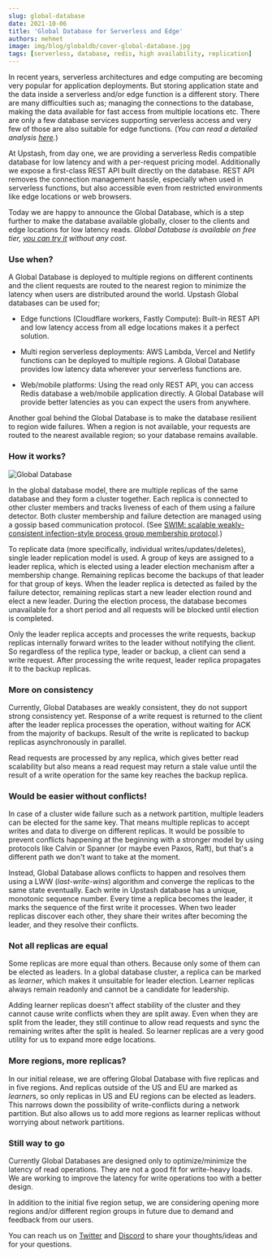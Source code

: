 ```yaml
---
slug: global-database
date: 2021-10-06
title: 'Global Database for Serverless and Edge'
authors: mehmet
image: img/blog/globaldb/cover-global-database.jpg
tags: [serverless, database, redis, high availability, replication]
---
```


In recent years, serverless architectures and edge computing are becoming very popular for application deployments. But storing application state 
and the data inside a serverless and/or edge function is a different story. There are many difficulties such as; 
managing the connections to the database, making the data available for fast access from multiple locations etc. 
There are only a few database services supporting serverless access and very few of those are also suitable for edge functions. 
(_You can read a detailed analysis [here](https://blog.upstash.com/best-database-for-serverless)._)

At Upstash, from day one, we are providing a serverless Redis compatible database for low latency and with a per-request pricing model.
Additionally we expose a first-class REST API built directly on the database. REST API removes the connection management hassle, 
especially when used in serverless functions, but also accessible even from restricted environments like edge locations or web browsers.

Today we are happy to announce the Global Database, which is a step further to make the database available globally, closer to the clients 
and edge locations for low latency reads. *Global Database is available on free tier, [you can try it](https://console.upstash.com/) without any cost*.   

<!--truncate-->

### Use when?

A Global Database is deployed to multiple regions on different continents and the client requests are routed to the nearest region 
to minimize the latency when users are distributed around the world. Upstash Global databases can be used for;


- Edge functions (Cloudflare workers, Fastly Compute):  Built-in REST API and low latency access from all edge locations makes it a perfect solution.

- Multi region serverless deployments: AWS Lambda, Vercel and Netlify functions can be deployed to multiple regions. A Global Database provides low latency data wherever your serverless functions are.

- Web/mobile platforms: Using the read only REST API, you can access Redis database a web/mobile application directly. A Global Database will provide better latencies as you can expect the users from anywhere. 


Another goal behind the Global Database is to make the database resilient to region wide failures. When a region is not available, 
your requests are routed to the nearest available region; so your database remains available.


### How it works?

![Global Database](/img/blog/globaldb/map.png "Global Database")


In the global database model, there are multiple replicas of the same database and they form a cluster together. Each replica is connected to other cluster members 
and tracks liveness of each of them using a failure detector. Both cluster membership and failure detection are managed using a gossip based communication protocol. 
(See [SWIM: scalable weakly-consistent infection-style process group membership protocol](https://ieeexplore.ieee.org/document/1028914).)

To replicate data (more specifically, individual writes/updates/deletes), single leader replication model is used. A group of keys are assigned to a leader
replica, which is elected using a leader election mechanism after a membership change. Remaining replicas become the backups of that leader for that group of keys.
When the leader replica is detected as failed by the failure detector, remaining replicas start a new leader election round and elect a new leader. 
During the election process, the database becomes unavailable for a short period and all requests will be blocked until election is completed.

Only the leader replica accepts and processes the write requests, backup replicas internally forward writes to the leader without notifying the client. 
So regardless of the replica type, leader or backup, a client can send a write request. After processing the write request, leader replica propagates it to the backup replicas.

### More on consistency 

Currently, Global Databases are weakly consistent, they do not support strong consistency yet. Response of a write request is returned to the client 
after the leader replica processes the operation, without waiting for ACK from the majority of backups. Result of the write is replicated to backup replicas 
asynchronously in parallel.

Read requests are processed by any replica, which gives better read scalability but also means a read request may return a stale value 
until the result of a write operation for the same key reaches the backup replica.


### Would be easier without conflicts!

In case of a cluster wide failure such as a network partition, multiple leaders can be elected for the same key. That means multiple replicas
to accept writes and data to diverge on different replicas. It would be possible to prevent conflicts happening at the beginning with a stronger model 
by using protocols like Calvin or Spanner (or maybe even Paxos, Raft), but that's a different path we don't want to take at the moment.

Instead, Global Database allows conflicts to happen and resolves them using a LWW (_last-write-wins_) algorithm and converge the replicas to the same state eventually. 
Each write in Upstash database has a unique, monotonic sequence number. Every time a replica becomes the leader, it marks the sequence of the first write
it processes. When two leader replicas discover each other, they share their writes after becoming the leader, and they resolve their conflicts.

### Not all replicas are equal

Some replicas are more equal than others. Because only some of them can be elected as leaders. In a global database cluster, a replica can be 
marked as _learner_, which makes it unsuitable for leader election. Learner replicas always remain readonly and cannot be a candidate for leadership.

Adding learner replicas doesn't affect stability of the cluster and they cannot cause write conflicts when they are split away. Even when
they are split from the leader, they still continue to allow read requests and sync the remaining writes after the split is healed. So learner replicas
are a very good utility for us to expand more edge locations.


### More regions, more replicas?

In our initial release, we are offering Global Database with five replicas and in five regions. And replicas outside of the US and EU are marked as *learner*s, 
so only replicas in US and EU regions can be elected as leaders. This narrows down the possibility of write-conflicts during a network partition.
But also allows us to add more regions as learner replicas without worrying about network partitions.


### Still way to go

Currently Global Databases are designed only to optimize/minimize the latency of read operations. They are not a good fit for write-heavy loads. 
We are working to improve the latency for write operations too with a better design. 

In addition to the initial five region setup, we are considering opening more regions and/or different region groups in future due to demand and feedback from our users.

You can reach us on [Twitter](https://twitter.com/upstash) and [Discord](https://discord.com/invite/w9SenAtbme) to share your thoughts/ideas and for your questions.

